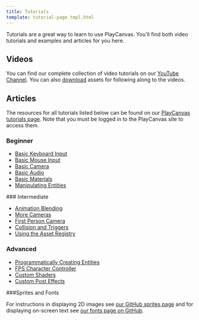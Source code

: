 ```yaml
---
title: Tutorials
template: tutorial-page.tmpl.html
---
```


Tutorials are a great way to learn to use PlayCanvas. You'll find both video tutorials and examples and articles for you here.

## Videos

You can find our complete collection of video tutorials on our [YouTube Channel][1]. You can also [download][2] assets for following along to the videos.

## Articles

The resources for all tutorials listed below can be found on our [PlayCanvas tutorials page][3]. Note that you must be logged in to the PlayCanvas site to access them.

### Beginner

* [Basic Keyboard Input][4]
* [Basic Mouse Input][5]
* [Basic Camera][6]
* [Basic Audio][7]
* [Basic Materials][8]
* [Manipulating Entities][9]

### Intermediate

* [Animation Blending][10]
* [More Cameras][11]
* [First Person Camera][12]
* [Collision and Triggers][13]
* [Using the Asset Registry][14]

### Advanced

* [Programmatically Creating Entities][15]
* [FPS Character Controller][16]
* [Custom Shaders][17]
* [Custom Post Effects][18]

###Sprites and Fonts

For instructions in displaying 2D images see [our GitHub sprites page][19] and for displaying on-screen text see [our fonts page on GitHub][20].

[1]: https://www.youtube.com/user/playcanvas
[2]: /tutorials/video
[3]: https://playcanvas.com/playcanvas/tutorials

[4]: /tutorials/beginner/keyboard-input
[5]: /tutorials/beginner/mouse-input
[6]: /tutorials/beginner/basic-cameras
[7]: /tutorials/beginner/basic-audio
[8]: /tutorials/beginner/basic-materials
[9]: /tutorials/beginner/manipulating-entities

[10]: /tutorials/intermediate/animation-blending
[11]: /tutorials/intermediate/more-cameras
[12]: /tutorials/intermediate/first-person-camera
[13]: /tutorials/intermediate/collision-and-triggers
[14]: /tutorials/intermediate/using-assets

[16]: /tutorials/advanced/fps-controller
[15]: /tutorials/advanced/programmatically-creating
[17]: /tutorials/advanced/custom-shaders
[18]: /tutorials/advanced/custom-posteffect

[19]: https://github.com/playcanvas/sprites
[20]: https://github.com/playcanvas/fonts


